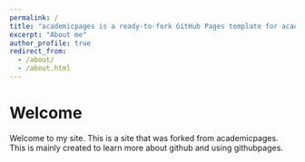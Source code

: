 ```yaml
---
permalink: /
title: "academicpages is a ready-to-fork GitHub Pages template for academic personal websites"
excerpt: "About me"
author_profile: true
redirect_from: 
  - /about/
  - /about.html
---
```


# Welcome
Welcome to my site. This is a site that was forked from academicpages. This is mainly created to learn more about github and using githubpages.




